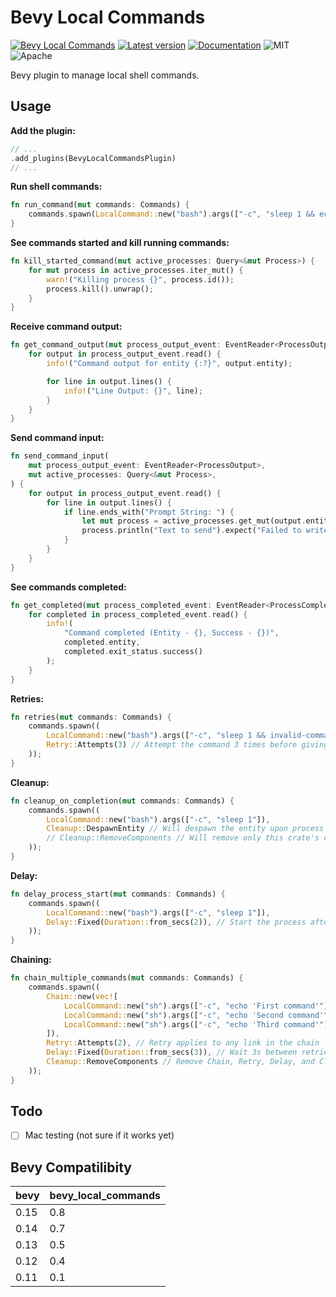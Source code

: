 # Bevy Local Commands

[![Bevy Local Commands](https://github.com/edouardpoitras/bevy_local_commands/actions/workflows/rust.yml/badge.svg?branch=main)](https://github.com/edouardpoitras/bevy_local_commands/actions/workflows/rust.yml)
[![Latest version](https://img.shields.io/crates/v/bevy_local_commands.svg)](https://crates.io/crates/bevy_local_commands)
[![Documentation](https://docs.rs/bevy_local_commands/badge.svg)](https://docs.rs/bevy_local_commands)
![MIT](https://img.shields.io/badge/license-MIT-blue.svg)
![Apache](https://img.shields.io/badge/license-Apache-blue.svg)

Bevy plugin to manage local shell commands.

## Usage

**Add the plugin:**

```rust
// ...
.add_plugins(BevyLocalCommandsPlugin)
// ...
```

**Run shell commands:**

```rust
fn run_command(mut commands: Commands) {
    commands.spawn(LocalCommand::new("bash").args(["-c", "sleep 1 && echo slept"]));
}
```

**See commands started and kill running commands:**

```rust
fn kill_started_command(mut active_processes: Query<&mut Process>) {
    for mut process in active_processes.iter_mut() {
        warn!("Killing process {}", process.id());
        process.kill().unwrap();
    }
}
```

**Receive command output:**

```rust
fn get_command_output(mut process_output_event: EventReader<ProcessOutput>) {
    for output in process_output_event.read() {
        info!("Command output for entity {:?}", output.entity);

        for line in output.lines() {
            info!("Line Output: {}", line);
        }
    }
}
```

**Send command input:**

```rust
fn send_command_input(
    mut process_output_event: EventReader<ProcessOutput>,
    mut active_processes: Query<&mut Process>,
) {
    for output in process_output_event.read() {
        for line in output.lines() {
            if line.ends_with("Prompt String: ") {
                let mut process = active_processes.get_mut(output.entity).unwrap();
                process.println("Text to send").expect("Failed to write to process");
            }
        }
    }
}
```

**See commands completed:**

```rust
fn get_completed(mut process_completed_event: EventReader<ProcessCompleted>) {
    for completed in process_completed_event.read() {
        info!(
            "Command completed (Entity - {}, Success - {})",
            completed.entity,
            completed.exit_status.success()
        );
    }
}
```

**Retries:**

```rust
fn retries(mut commands: Commands) {
    commands.spawn((
        LocalCommand::new("bash").args(["-c", "sleep 1 && invalid-command --that=fails"]),
        Retry::Attempts(3) // Attempt the command 3 times before giving up
    ));
}
```

**Cleanup:**

```rust
fn cleanup_on_completion(mut commands: Commands) {
    commands.spawn((
        LocalCommand::new("bash").args(["-c", "sleep 1"]),
        Cleanup::DespawnEntity // Will despawn the entity upon process completion
        // Cleanup::RemoveComponents // Will remove only this crate's components upon process completion
    ));
}
```

**Delay:**

```rust
fn delay_process_start(mut commands: Commands) {
    commands.spawn((
        LocalCommand::new("bash").args(["-c", "sleep 1"]),
        Delay::Fixed(Duration::from_secs(2)), // Start the process after a 2s delay (applies to each retry)
    ));
}
```

**Chaining:**

```rust
fn chain_multiple_commands(mut commands: Commands) {
    commands.spawn((
        Chain::new(vec![
            LocalCommand::new("sh").args(["-c", "echo 'First command'"]),
            LocalCommand::new("sh").args(["-c", "echo 'Second command'"]),
            LocalCommand::new("sh").args(["-c", "echo 'Third command'"]),
        ]),
        Retry::Attempts(2), // Retry applies to any link in the chain
        Delay::Fixed(Duration::from_secs(3)), // Wait 3s between retries and chain commands
        Cleanup::RemoveComponents // Remove Chain, Retry, Delay, and Cleanup components upon completion
    ));
}
```

## Todo

- [ ] Mac testing (not sure if it works yet)

## Bevy Compatilibity

| bevy | bevy_local_commands |
| ---- | ------------------- |
| 0.15 | 0.8                 |
| 0.14 | 0.7                 |
| 0.13 | 0.5                 |
| 0.12 | 0.4                 |
| 0.11 | 0.1                 |
